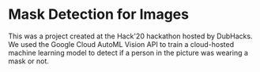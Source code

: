 # Mask Detection for Images

This was a project created at the Hack'20 hackathon hosted by DubHacks. We used the Google Cloud AutoML Vision API to train a cloud-hosted machine learning model to detect if a person in the picture was wearing a mask or not.
